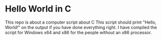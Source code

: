 # Hello World in C
This repo is about a computer script about C
This script should print "Hello, World!" on the output if you have done everything right.
I have compiled the script for Windows x64 and x86 for the people without an x86 processor.
